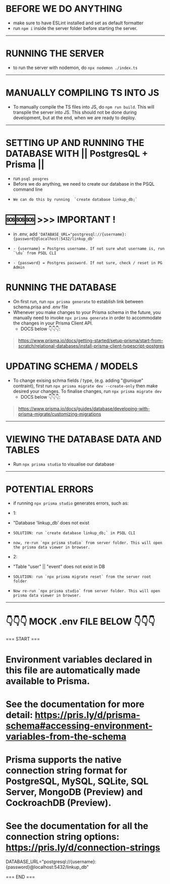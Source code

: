 # BEFORE WE DO ANYTHING

- make sure to have ESLint installed and set as default formatter
- run `npm i` inside the server folder before starting the server.

-----------------------------------------------------------------------------------------------------------------------
# RUNNING THE SERVER
- to run the server with nodemon, do `npx nodemon ./index.ts`

-----------------------------------------------------------------------------------------------------------------------
# MANUALLY COMPILING TS INTO JS
- To manually compile the TS files into JS, do `npm run build`. This will transpile the server into JS. This should not be done during development, but at the end, when we are ready to deploy.
-----------------------------------------------------------------------------------------------------------------------
# SETTING UP AND RUNNING THE DATABASE WITH  || PostgresQL + Prisma ||
- run `psql posgres`
- Before we do anything, we need to create our database in the PSQL command line
-     We can do this by running  `create database linkup_db;`
# 🆘🆘🆘 >>> IMPORTANT !
- in .env, add `'DATABASE_URL="postgresql://{username}:{password}@localhost:5432/linkup_db'`
-     - {username} = Postgres username. If not sure what username is, run `\du` from PSQL CLI
-     - {password} = Postgres password. If not sure, check / reset in PG Admin
# RUNNING THE DATABASE
- On first run, run `npx prisma generate` to establish link between schema.prisa and .env file
- Whenever you make changes to your Prisma schema in the future, you manually need to invoke `npx prisma generate` in order to accommodate the changes in your Prisma Client API.
  - DOCS below 👇👇👇:
>https://www.prisma.io/docs/getting-started/setup-prisma/start-from-scratch/relational-databases/install-prisma-client-typescript-postgres

# UPDATING SCHEMA / MODELS
- To change exising schma fields / type, (e.g. adding "@unique" contraint), first run `npx prisma migrate dev --create-only` then make desired your changes. To finalise changes, run `npx prisma migrate dev`
  - DOCS below 👇👇👇:
 > https://www.prisma.io/docs/guides/database/developing-with-prisma-migrate/customizing-migrations

-----------------------------------------------------------------------------------------------------------------------
# VIEWING THE DATABASE DATA AND TABLES
- Run `npx prisma studio` to visualise our database

-----------------------------------------------------------------------------------------------------------------------
# POTENTIAL ERRORS

- if running `npx prisma studio` generates errors, such as:

- 1:
-    "Database 'linkup_db' does not exist
-     SOLUTION: run `create database linkup_db;` in PSQL CLI
-     now, re-run `npx prisma studio` from server folder. This will open the prisma data viewer in browser.

- 2:
-    "Table "user" || "event" does not exist in DB
-     SOLUTION: run `npx prisma migrate reset` from the server root folder
-     Now re-run `npx prisma studio` from server folder. This will open prisma data viewer in browser.


-----------------------------------------------------------------------------------------------------------------------
# 👇👇👇 MOCK .env FILE BELOW 👇👇👇

=== START ===

# Environment variables declared in this file are automatically made available to Prisma.
# See the documentation for more detail: https://pris.ly/d/prisma-schema#accessing-environment-variables-from-the-schema

# Prisma supports the native connection string format for PostgreSQL, MySQL, SQLite, SQL Server, MongoDB (Preview) and CockroachDB (Preview).
# See the documentation for all the connection string options: https://pris.ly/d/connection-strings

DATABASE_URL="postgresql://{username}:{password}@localhost:5432/linkup_db"

=== END ===